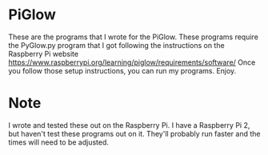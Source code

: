 # PiGlow
These are the programs that I wrote for the PiGlow.
These programs require the PyGlow.py program that I got following the instructions on the Raspberry Pi website
https://www.raspberrypi.org/learning/piglow/requirements/software/
Once you follow those setup instructions, you can run my programs.  Enjoy.

# Note
I wrote and tested these out on the Raspberry Pi. I have a Raspberry Pi 2, but haven't test these programs out on it. They'll probably run faster and the times will need to be adjusted.
